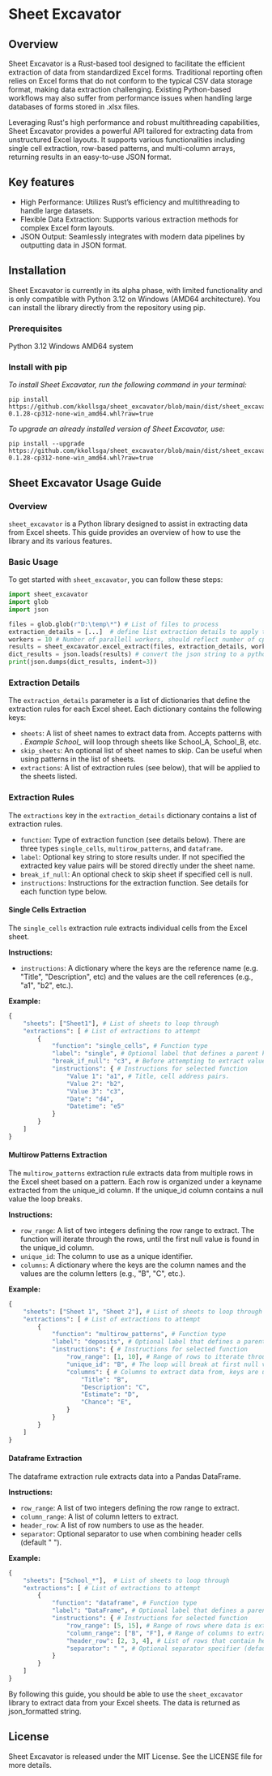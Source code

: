 # Sheet Excavator


## Overview
Sheet Excavator is a Rust-based tool designed to facilitate the efficient extraction of data from standardized Excel forms. Traditional reporting often relies on Excel forms that do not conform to the typical CSV data storage format, making data extraction challenging. Existing Python-based workflows may also suffer from performance issues when handling large databases of forms stored in .xlsx files.

Leveraging Rust's high performance and robust multithreading capabilities, Sheet Excavator provides a powerful API tailored for extracting data from unstructured Excel layouts. It supports various functionalities including single cell extraction, row-based patterns, and multi-column arrays, returning results in an easy-to-use JSON format.

## Key features
- High Performance: Utilizes Rust’s efficiency and multithreading to handle large datasets.
- Flexible Data Extraction: Supports various extraction methods for complex Excel form layouts.
- JSON Output: Seamlessly integrates with modern data pipelines by outputting data in JSON format.

## Installation
Sheet Excavator is currently in its alpha phase, with limited functionality and is only compatible with Python 3.12 on Windows (AMD64 architecture). You can install the library directly from the repository using pip.

### Prerequisites
Python 3.12
Windows AMD64 system

### Install with pip
*To install Sheet Excavator, run the following command in your terminal:*
```
pip install https://github.com/kkollsga/sheet_excavator/blob/main/dist/sheet_excavator-0.1.28-cp312-none-win_amd64.whl?raw=true
```
*To upgrade an already installed version of Sheet Excavator, use:*
```
pip install --upgrade https://github.com/kkollsga/sheet_excavator/blob/main/dist/sheet_excavator-0.1.28-cp312-none-win_amd64.whl?raw=true
```

## Sheet Excavator Usage Guide

### Overview
`sheet_excavator` is a Python library designed to assist in extracting data from Excel sheets. This guide provides an overview of how to use the library and its various features.

### Basic Usage
To get started with `sheet_excavator`, you can follow these steps:

```python
import sheet_excavator
import glob
import json

files = glob.glob(r"D:\temp\*") # List of files to process
extraction_details = [...]  # define list extraction details to apply to each file (see below)
workers = 10 # Number of parallell workers, should reflect number of cpu cores on the system.
results = sheet_excavator.excel_extract(files, extraction_details, workers0) # excel_extractor returns a json formated string
dict_results = json.loads(results) # convert the json string to a python dict
print(json.dumps(dict_results, indent=3))
```

### Extraction Details
The `extraction_details` parameter is a list of dictionaries that define the extraction rules for each Excel sheet. Each dictionary contains the following keys:
* `sheets`: A list of sheet names to extract data from. Accepts patterns with *. Example School_* will loop through sheets like School_A, School_B, etc.
* `skip_sheets`: An optional list of sheet names to skip. Can be useful when using patterns in the list of sheets.
* `extractions`: A list of extraction rules (see below), that will be applied to the sheets listed.


### Extraction Rules
The `extractions` key in the `extraction_details` dictionary contains a list of extraction rules.
* `function`: Type of extraction function (see details below). There are three types `single_cells`, `multirow_patterns`, and `dataframe`.
* `label`: Optional key string to store results under. If not specified the extracted key value pairs will be stored directly under the sheet name.
* `break_if_null`: An optional check to skip sheet if specified cell is null.
* `instructions`: Instructions for the extraction function. See details for each function type below. 

#### Single Cells Extraction
The `single_cells` extraction rule extracts individual cells from the Excel sheet.

**Instructions:**
* `instructions`: A dictionary where the keys are the reference name (e.g. "Title", "Description", etc) and the values are the cell references (e.g., "a1", "b2", etc.).

**Example:**
```python
{
    "sheets": ["Sheet1"], # List of sheets to loop through
    "extractions": [ # List of extractions to attempt
        {
            "function": "single_cells", # Function type
            "label": "single", # Optional label that defines a parent key
            "break_if_null": "c3", # Before attempting to extract values from sheet, checks if this cell is null
            "instructions": { # Instructions for selected function
                "Value 1": "a1", # Title, cell address pairs.
                "Value 2": "b2",
                "Value 3": "c3",
                "Date": "d4",
                "Datetime": "e5"
            }
        }
    ]
}
```

#### Multirow Patterns Extraction
The `multirow_patterns` extraction rule extracts data from multiple rows in the Excel sheet based on a pattern. Each row is organized under a keyname extracted from the unique_id column. If the unique_id column contains a null value the loop breaks.

**Instructions:**
* `row_range`: A list of two integers defining the row range to extract. The function will iterate through the rows, until the first null value is found in the unique_id column.
* `unique_id`: The column to use as a unique identifier.
* `columns`: A dictionary where the keys are the column names and the values are the column letters (e.g., "B", "C", etc.).

**Example:**
```python
{
    "sheets": ["Sheet 1", "Sheet 2"], # List of sheets to loop through
    "extractions": [ # List of extractions to attempt
        {
            "function": "multirow_patterns", # Function type
            "label": "deposits", # Optional label that defines a parent key
            "instructions": { # Instructions for selected function
                "row_range": [1, 10], # Range of rows to itterate through
                "unique_id": "B", # The loop will break at first null value in this column
                "columns": { # Columns to extract data from, keys are used as value title.
                    "Title": "B",
                    "Description": "C",
                    "Estimate": "D",
                    "Chance": "E",
                }
            }
        }
    ]
}
```

#### Dataframe Extraction
The dataframe extraction rule extracts data into a Pandas DataFrame.

**Instructions:**

* `row_range`: A list of two integers defining the row range to extract.
* `column_range`: A list of column letters to extract.
* `header_row`: A list of row numbers to use as the header.
* `separator`: Optional separator to use when combining header cells (default " ").

**Example:**
```python
{
    "sheets": ["School_*"],  # List of sheets to loop through
    "extractions": [ # List of extractions to attempt
        {
            "function": "dataframe", # Function type
            "label": "DataFrame", # Optional label that defines a parent key
            "instructions": { # Instructions for selected function
                "row_range": [5, 15], # Range of rows where data is extracted from
                "column_range": ["B", "F"], # Range of columns to extract headers and data
                "header_row": [2, 3, 4], # List of rows that contain header data (will be concatenated to a string)
                "separator": " ", # Optional separator specifier (defaults to " ")
            }
        }
    ]
}
```

By following this guide, you should be able to use the `sheet_excavator` library to extract data from your Excel sheets. The data is returned as json_formatted string.

## License
Sheet Excavator is released under the MIT License. See the LICENSE file for more details.